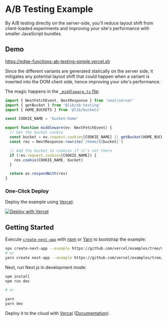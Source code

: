# A/B Testing Example

By A/B testing directly on the server-side, you'll reduce layout shift from client-loaded experiments and improving your site's performance with smaller JavaScript bundles.

## Demo

https://edge-functions-ab-testing-simple.vercel.sh

Since the different variants are generated statically on the server side, it mitigates any potential layout shift that could happen when a variant is inserted into the DOM client side, hence improving your site's performance.

The magic happens in the [`_middleware.ts` file](pages/home/_middleware.ts):

```javascript
import { NextFetchEvent, NextResponse } from 'next/server'
import { getBucket } from '@lib/ab-testing'
import { HOME_BUCKETS } from '@lib/buckets'

const COOKIE_NAME = 'bucket-home'

export function middleware(ev: NextFetchEvent) {
  // Get the bucket cookie
  const bucket = ev.request.cookies[COOKIE_NAME] || getBucket(HOME_BUCKETS)
  const res = NextResponse.rewrite(`/home/${bucket}`)

  // Add the bucket to cookies if it's not there
  if (!ev.request.cookies[COOKIE_NAME]) {
    res.cookie(COOKIE_NAME, bucket)
  }

  return ev.respondWith(res)
}
```

### One-Click Deploy

Deploy the example using [Vercel](https://vercel.com?utm_source=github&utm_medium=readme&utm_campaign=next-example):

[![Deploy with Vercel](https://vercel.com/button)](https://vercel.com/new/git/external?repository-url=https://github.com/vercel/examples/tree/main/edge-functions/ab-testing-simple&project-name=ab-testing-simple&repository-name=ab-testing-simple)

## Getting Started

Execute [`create-next-app`](https://github.com/vercel/next.js/tree/canary/packages/create-next-app) with [npm](https://docs.npmjs.com/cli/init) or [Yarn](https://yarnpkg.com/lang/en/docs/cli/create/) to bootstrap the example:

```bash
npx create-next-app --example https://github.com/vercel/examples/tree/main/edge-functions/ab-testing-simple ab-testing-simple
# or
yarn create next-app --example https://github.com/vercel/examples/tree/main/edge-functions/ab-testing-simple ab-testing-simple
```

Next, run Next.js in development mode:

```bash
npm install
npm run dev

# or

yarn
yarn dev
```

Deploy it to the cloud with [Vercel](https://vercel.com/new?utm_source=github&utm_medium=readme&utm_campaign=edge-middleware-eap) ([Documentation](https://nextjs.org/docs/deployment)).
